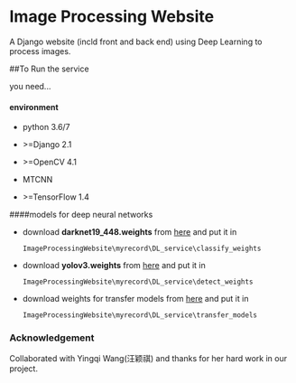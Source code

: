 # Image Processing Website
A Django website (incld front and back end) using Deep Learning to process images.

##To Run the service

you need...

#### environment

- python 3.6/7

- \>=Django 2.1
- \>=OpenCV 4.1
- MTCNN
- \>=TensorFlow 1.4

####models for deep neural networks

- download **darknet19_448.weights** from [here](  https://github.com/pjreddie/darknet) and put it in 

  ```
  ImageProcessingWebsite\myrecord\DL_service\classify_weights
  ```

- download **yolov3.weights** from [here](  https://github.com/pjreddie/darknet) and put it in

  ```
  ImageProcessingWebsite\myrecord\DL_service\detect_weights
  ```

- download weights for transfer models from [here](https://github.com/jcjohnson/fast-neural-style) and put it in

  ```
  ImageProcessingWebsite\myrecord\DL_service\transfer_models
  ```




### Acknowledgement

Collaborated with Yingqi Wang(汪颖祺) and thanks for her hard work in our project.

